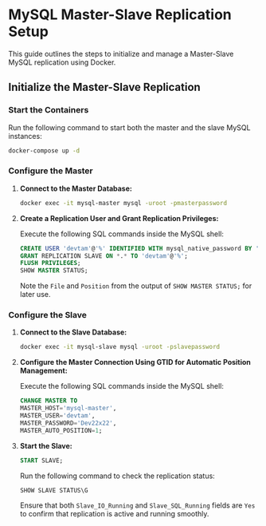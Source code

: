 
# MySQL Master-Slave Replication Setup

This guide outlines the steps to initialize and manage a Master-Slave MySQL replication using Docker.

## Initialize the Master-Slave Replication

### Start the Containers

Run the following command to start both the master and the slave MySQL instances:

```bash
docker-compose up -d
```

### Configure the Master

1. **Connect to the Master Database:**

   ```bash
   docker exec -it mysql-master mysql -uroot -pmasterpassword
   ```

2. **Create a Replication User and Grant Replication Privileges:**

   Execute the following SQL commands inside the MySQL shell:

   ```sql
   CREATE USER 'devtam'@'%' IDENTIFIED WITH mysql_native_password BY 'Dev22x22';
   GRANT REPLICATION SLAVE ON *.* TO 'devtam'@'%';
   FLUSH PRIVILEGES;
   SHOW MASTER STATUS;
   ```

   Note the `File` and `Position` from the output of `SHOW MASTER STATUS;` for later use.

### Configure the Slave

1. **Connect to the Slave Database:**

   ```bash
   docker exec -it mysql-slave mysql -uroot -pslavepassword
   ```

2. **Configure the Master Connection Using GTID for Automatic Position Management:**

   Execute the following SQL commands inside the MySQL shell:

   ```sql
   CHANGE MASTER TO
   MASTER_HOST='mysql-master',
   MASTER_USER='devtam',
   MASTER_PASSWORD='Dev22x22',
   MASTER_AUTO_POSITION=1;
   ```

3. **Start the Slave:**

   ```sql
   START SLAVE;
   ```

   Run the following command to check the replication status:

   ```sql
   SHOW SLAVE STATUS\G
   ```

   Ensure that both `Slave_IO_Running` and `Slave_SQL_Running` fields are `Yes` to confirm that replication is active and running smoothly.
